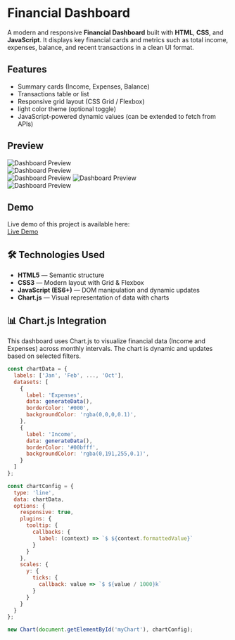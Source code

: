 # Financial Dashboard

A modern and responsive **Financial Dashboard** built with **HTML**, **CSS**, and **JavaScript**. It displays key financial cards and metrics such as total income, expenses, balance, and recent transactions in a clean UI format.

## Features

- Summary cards (Income, Expenses, Balance)
- Transactions table or list
- Responsive grid layout (CSS Grid / Flexbox)
- light color theme (optional toggle)
- JavaScript-powered dynamic values (can be extended to fetch from APIs)

## Preview

![Dashboard Preview](./pics/5f4ebf8b732%20(1).png)  
![Dashboard Preview](./pics/5f4ebf8b732%20(2).png)  
![Dashboard Preview](./pics/76a742700f3.png) 
![Dashboard Preview](./pics/5f4ebf8b732.png)  
![Dashboard Preview](./pics/5f4ebf8b733.png)  

## Demo

Live demo of this project is available here:  
[Live Demo](https://dainty-lebkuchen-6f6a22.netlify.app)

## 🛠️ Technologies Used

- **HTML5** — Semantic structure
- **CSS3** — Modern layout with Grid & Flexbox
- **JavaScript (ES6+)** — DOM manipulation and dynamic updates
- **Chart.js** — Visual representation of data with charts
## 📊 Chart.js Integration

This dashboard uses Chart.js to visualize financial data (Income and Expenses) across monthly intervals. The chart is dynamic and updates based on selected filters.

```js
const chartData = {
  labels: ['Jan', 'Feb', ..., 'Oct'],
  datasets: [
    {
      label: 'Expenses',
      data: generateData(),
      borderColor: '#000',
      backgroundColor: 'rgba(0,0,0,0.1)',
    },
    {
      label: 'Income',
      data: generateData(),
      borderColor: '#00bfff',
      backgroundColor: 'rgba(0,191,255,0.1)',
    }
  ]
};

const chartConfig = {
  type: 'line',
  data: chartData,
  options: {
    responsive: true,
    plugins: {
      tooltip: {
        callbacks: {
          label: (context) => `$ ${context.formattedValue}`
        }
      }
    },
    scales: {
      y: {
        ticks: {
          callback: value => `$ ${value / 1000}k`
        }
      }
    }
  }
};

new Chart(document.getElementById('myChart'), chartConfig);


